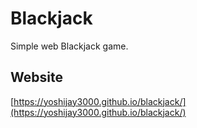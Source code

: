 # Blackjack

Simple web Blackjack game.

## Website

 [https://yoshijay3000.github.io/blackjack/](https://yoshijay3000.github.io/blackjack/)